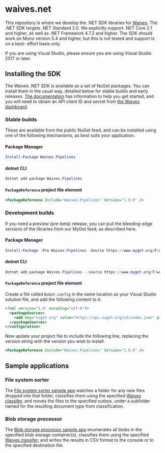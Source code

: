 # waives.net

This repository is where we develop the .NET SDK libraries for [Waives](https://waives.io/).
The .NET SDK targets .NET Standard 2.0. We explicitly support .NET Core 2.1 and
higher, as well as .NET Framework 4.7.2 and higher. The SDK _should_ work on
Mono version 5.4 and higher, but this is not tested and support is on a best-
effort basis only.

If you are using Visual Studio, please ensure you are using Visual Studio 2017
or later.

## Installing the SDK

The Waives .NET SDK is available as a set of NuGet packages. You can install them in the usual
way, detailed below for stable builds and early releases. [The documentation](https://docs.waives.io/docs/dotnet)
has information to help you get started, and you will need to obtain an API client ID and
secret from [the Waives dashboard](https://dashboard.waives.io).

### Stable builds

These are available from the public NuGet feed, and can be installed using one of the following
mechanisms, as best suits your application.

#### Package Manager
```powershell
Install-Package Waives.Pipelines
```

#### dotnet CLI
```powershell
dotnet add package Waives.Pipelines
```

#### `PackageReference` project file element
```xml
<PackageReference Include="Waives.Pipelines" Version="1.0.0" />
```

### Development builds
If you need a preview (pre-beta) release, you can pull the bleeding-edge versions of the libraries
from our MyGet feed, as described here.

#### Package Manager
```powershell
Install-Package -Pre Waives.Pipelines -Source https://www.myget.org/F/waives-nightly/api/v3/index.json
```

#### dotnet CLI
```powershell
dotnet add package Waives.Pipelines --source https://www.myget.org/F/waives-nightly/api/v3/index.json 
```

#### `PackageReference` project file element
Create a file called `NuGet.config` in the same location as your Visual Studio solution file, and
add the following content to it:
```xml
<?xml version="1.0" encoding="utf-8"?>                                                                                                                                                                                                                                          <configuration>
  <packageSources>
    <add key="nuget.org" value="https://api.nuget.org/v3/index.json" protocolVersion="3" />
  </packageSources>
</configuration>
```

Now update your project file to include the following line, replacing the version string with the
version you wish to install.
```xml
<PackageReference Include="Waives.Pipelines" Version="1.0.0" />
```

## Sample applications

### File system sorter

The [File system sorter sample app](https://github.com/waives/waives.net/tree/master/samples/FileSorter)
watches a folder for any new files dropped into that folder, classifies them
using the specified [Waives classifer](https://docs.waives.io/docs/classification-overview),
and moves the files to the specified outbox, under a subfolder named for the
resulting document type from classification.

### Blob storage processor

The [Blob storage processor sample app](https://github.com/waives/waives.net/tree/master/samples/BlobStorageProcessor)
enumerates all blobs in the specified blob storage container(s), classifies them
using the specified [Waives classifer](https://docs.waives.io/docs/classification-overview),
and writes the results in CSV format to the console or to the specified destination file.
